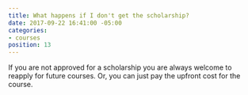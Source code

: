 ```yaml
---
title: What happens if I don't get the scholarship?
date: 2017-09-22 16:41:00 -05:00
categories:
- courses
position: 13
---
```


If you are not approved for a scholarship you are always welcome to reapply for future courses. Or, you can just pay the upfront cost for the course.